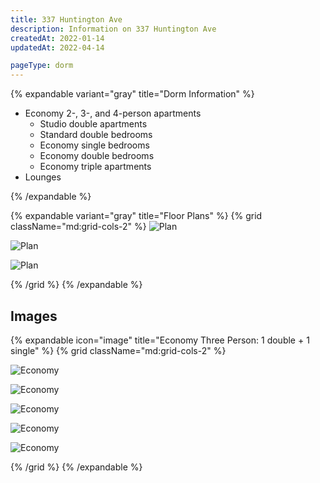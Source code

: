 ```yaml
---
title: 337 Huntington Ave
description: Information on 337 Huntington Ave
createdAt: 2022-01-14
updatedAt: 2022-04-14

pageType: dorm
---
```


{% expandable variant="gray" title="Dorm Information" %}

- Economy 2-, 3-, and 4-person apartments
  - Studio double apartments
  - Standard double bedrooms
  - Economy single bedrooms
  - Economy double bedrooms
  - Economy triple apartments
- Lounges

{% /expandable %}

{% expandable variant="gray" title="Floor Plans" %}
{% grid className="md:grid-cols-2" %}
![Plan](/housing/337-huntington-ave/plans/plan2.jpg)

![Plan](/housing/337-huntington-ave/plans/plan1.jpg)

![Plan](/housing/337-huntington-ave/plans/plan3.jpg)

{% /grid %}
{% /expandable %}

## Images

{% expandable icon="image" title="Economy Three Person: 1 double + 1 single" %}
{% grid className="md:grid-cols-2" %}

![Economy](/housing/337-huntington-ave/triple/triple1.jpg)

![Economy](/housing/337-huntington-ave/triple/triple2.jpg)

![Economy](/housing/337-huntington-ave/triple/triple3.jpg)

![Economy](/housing/337-huntington-ave/triple/triple4.jpg)

![Economy](/housing/337-huntington-ave/triple/triple5.jpg)

{% /grid %}
{% /expandable %}
